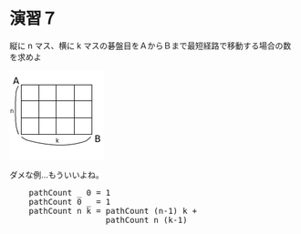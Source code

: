 演習７
======

縦に n マス、横に k マスの碁盤目をＡからＢまで最短経路で移動する場合の数を求めよ

![path](img/path.png)

ダメな例...もういいよね。
<pre class="brush: hs">
    pathCount _ 0 = 1
    pathCount 0 _ = 1
    pathCount n k = pathCount (n-1) k +
                    pathCount n (k-1)
</pre>